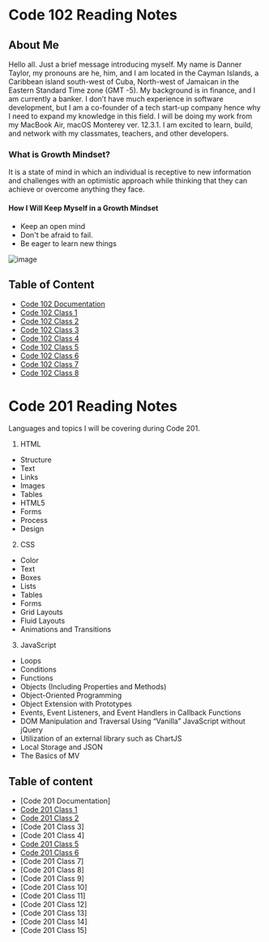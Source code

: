 # Code 102 Reading Notes

## About Me

Hello all. Just a brief message introducing myself. My name is Danner Taylor, my pronouns are he, him, and I am located in the Cayman Islands, a Caribbean island south-west of Cuba, North-west of Jamaican in the Eastern Standard Time zone (GMT -5). My background is in finance, and I am currently a banker. I don’t have much experience in software development, but I am a co-founder of a tech start-up company hence why I need to expand my knowledge in this field. I will be doing my work from my MacBook Air, macOS Monterey ver. 12.3.1. I am excited to learn, build, and network with my classmates, teachers, and other developers.

### What is Growth Mindset?

It is a state of mind in which an individual is receptive to new information and challenges with an optimistic approach while thinking that they can achieve or overcome anything they face.

#### How I Will Keep Myself in a Growth Mindset

* Keep an open mind
* Don't be afraid to fail.
* Be eager to learn new things

![image](https://user-images.githubusercontent.com/103233764/164160255-498416be-bb09-48d1-9d47-68340c503894.png)

## Table of Content

- [Code 102 Documentation](documentation.md)
- [Code 102 Class 1](class1reading.md)
- [Code 102 Class 2](class2reading.md)
- [Code 102 Class 3](class3reading.md)
- [Code 102 Class 4](class4reading.md)
- [Code 102 Class 5](class5reading.md)
- [Code 102 Class 6](class6reading.md)
- [Code 102 Class 7](class7reading.md)
- [Code 102 Class 8](class8reading.md)

# Code 201 Reading Notes

Languages and topics I will be covering during Code 201.

1. HTML

* Structure 
* Text
* Links
* Images
* Tables
* HTML5
* Forms
* Process
* Design

2. CSS

* Color
* Text
* Boxes
* Lists
* Tables
* Forms
* Grid Layouts
* Fluid Layouts
* Animations and Transitions

3. JavaScript 

* Loops
* Conditions
* Functions
* Objects (Including Properties and Methods)
* Object-Oriented Programming
* Object Extension with Prototypes
* Events, Event Listeners, and Event Handlers in Callback Functions
* DOM Manipulation and Traversal Using “Vanilla” JavaScript without jQuery
* Utilization of an external library such as ChartJS
* Local Storage and JSON
* The Basics of MV

## Table of content
- [Code 201 Documentation]
- [Code 201 Class 1](201/class-01.md)
- [Code 201 Class 2](201/class-02.md)
- [Code 201 Class 3]
- [Code 201 Class 4]
- [Code 201 Class 5](201/class-05.md)
- [Code 201 Class 6](201/class-06.md)
- [Code 201 Class 7]
- [Code 201 Class 8]
- [Code 201 Class 9]
- [Code 201 Class 10]
- [Code 201 Class 11]
- [Code 201 Class 12]
- [Code 201 Class 13]
- [Code 201 Class 14]
- [Code 201 Class 15]
